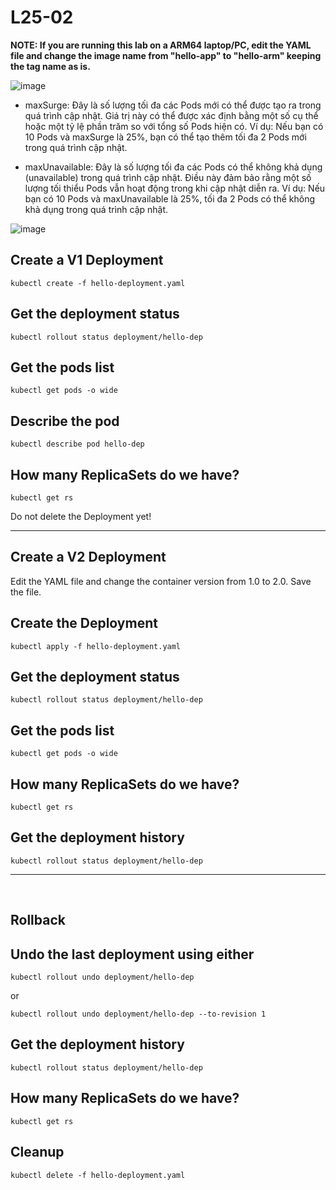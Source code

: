 # L25-02

**NOTE: If you are running this lab on a ARM64 laptop/PC, edit the YAML file and change the image name from "hello-app" to "hello-arm" keeping the tag name as is.**

![image](https://github.com/user-attachments/assets/bf94c6d8-860c-4c11-bb89-80c676b6b52b)

- maxSurge:
    Đây là số lượng tối đa các Pods mới có thể được tạo ra trong quá trình cập nhật.
    Giá trị này có thể được xác định bằng một số cụ thể hoặc một tỷ lệ phần trăm so với tổng số Pods hiện có.
    Ví dụ: Nếu bạn có 10 Pods và maxSurge là 25%, bạn có thể tạo thêm tối đa 2 Pods mới trong quá trình cập nhật.

- maxUnavailable:
    Đây là số lượng tối đa các Pods có thể không khả dụng (unavailable) trong quá trình cập nhật.
    Điều này đảm bảo rằng một số lượng tối thiểu Pods vẫn hoạt động trong khi cập nhật diễn ra.
    Ví dụ: Nếu bạn có 10 Pods và maxUnavailable là 25%, tối đa 2 Pods có thể không khả dụng trong quá trình cập nhật.

![image](https://github.com/user-attachments/assets/91e56dea-b449-486f-911f-66cfb23bb118)


## Create a V1 Deployment

    kubectl create -f hello-deployment.yaml

## Get the deployment status

    kubectl rollout status deployment/hello-dep

## Get the pods list

    kubectl get pods -o wide

## Describe the pod

    kubectl describe pod hello-dep

## How many ReplicaSets do we have?

    kubectl get rs

Do not delete the Deployment yet!

---

## Create a V2 Deployment

Edit the YAML file and change the container version from 1.0 to 2.0. Save the file.
 
## Create the Deployment

    kubectl apply -f hello-deployment.yaml

## Get the deployment status

    kubectl rollout status deployment/hello-dep

## Get the pods list

    kubectl get pods -o wide

## How many ReplicaSets do we have?

    kubectl get rs

## Get the deployment history

    kubectl rollout status deployment/hello-dep

---
 
## Rollback

## Undo the last deployment using either

    kubectl rollout undo deployment/hello-dep

or

    kubectl rollout undo deployment/hello-dep --to-revision 1

## Get the deployment history

    kubectl rollout status deployment/hello-dep

## How many ReplicaSets do we have?

    kubectl get rs

## Cleanup

    kubectl delete -f hello-deployment.yaml
